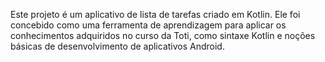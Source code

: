 Este projeto é um aplicativo de lista de tarefas criado em Kotlin. 
Ele foi concebido como uma ferramenta de aprendizagem para aplicar os conhecimentos adquiridos no curso da Toti, como sintaxe Kotlin e noções básicas de desenvolvimento de aplicativos Android.
